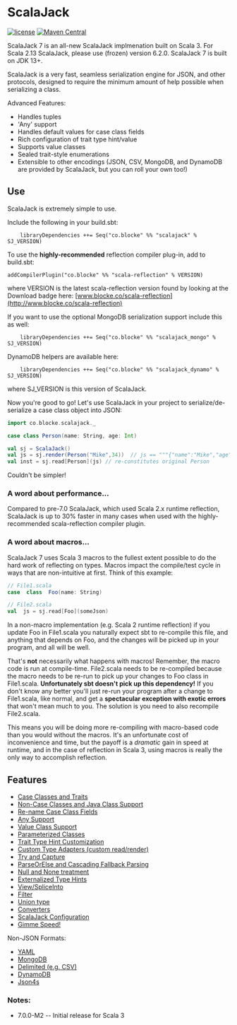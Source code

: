 
# ScalaJack

[![license](https://img.shields.io/github/license/mashape/apistatus.svg?maxAge=86400)](https://opensource.org/licenses/MIT)
[![Maven Central](https://maven-badges.herokuapp.com/maven-central/co.blocke/scalajack_3.0.0-RC3/badge.svg)](https://search.maven.org/artifact/co.blocke/scalajack_3.0.0-RC3/7.0.0-RC3/jar)

ScalaJack 7 is an all-new ScalaJack implmenation built on Scala 3.  For Scala 2.13 ScalaJack, please use (frozen) version 6.2.0.  ScalaJack 7 is built on JDK 13+.

ScalaJack is a very fast, seamless serialization engine for JSON, and other protocols, designed to require the minimum amount of help possible when serializing a class.

Advanced Features:
 - Handles tuples
 - 'Any' support
 - Handles default values for case class fields
 - Rich configuration of trait type hint/value
 - Supports value classes
 - Sealed trait-style enumerations
 - Extensible to other encodings (JSON, CSV, MongoDB, and DynamoDB are provided by ScalaJack, but you can roll your own too!)

## Use

ScalaJack is extremely simple to use.

Include the following in your build.sbt:
```
    libraryDependencies ++= Seq("co.blocke" %% "scalajack" % SJ_VERSION)
```

To use the **highly-recommended** reflection compiler plug-in, add to build.sbt:
```
addCompilerPlugin("co.blocke" %% "scala-reflection" % VERSION)
```
where VERSION is the latest scala-reflection version found by looking at the Download badge here: [www.blocke.co/scala-reflection](http://www.blocke.co/scala-reflection)

If you want to use the optional MongoDB serialization support include this as well:
```
    libraryDependencies ++= Seq("co.blocke" %% "scalajack_mongo" % SJ_VERSION)
```

DynamoDB helpers are available here:
```
    libraryDependencies ++= Seq("co.blocke" %% "scalajack_dynamo" % SJ_VERSION)
```
where SJ_VERSION is this version of ScalaJack.

Now you're good to go!  Let's use ScalaJack in your project to serialize/de-serialize a case class object into JSON:

```scala
import co.blocke.scalajack._

case class Person(name: String, age: Int)

val sj = ScalaJack()
val js = sj.render(Person("Mike",34))  // js == """{"name":"Mike","age":34}"""
val inst = sj.read[Person](js) // re-constitutes original Person
```

Couldn't be simpler!

### A word about performance...
Compared to pre-7.0 ScalaJack, which used Scala 2.x runtime reflection, ScalaJack is up to 30% faster in many cases when used with the highly-recommended scala-reflection compiler plugin.  

### A word about macros...
ScalaJack 7 uses Scala 3 macros to the fullest extent possible to do the hard work of reflecting on types. Macros impact the compile/test cycle in ways that are non-intuitive at first. Think of this example:

```scala
// File1.scala
case  class  Foo(name: String)

// File2.scala
val  js = sj.read[Foo](someJson)
```

In a non-macro implementation (e.g. Scala 2 runtime reflection) if you update Foo in File1.scala you naturally expect sbt to re-compile this file, and anything that depends on Foo, and the changes will be picked up in your program, and all will be well.

That's **not** necessarily what happens with macros! Remember, the macro code is run at compile-time. File2.scala needs to be re-compiled because the macro needs to be re-run to pick up your changes to Foo class in File1.scala. **Unfortunately sbt doesn't pick up this dependency!** If you don't know any better you'll just re-run your program after a change to File1.scala, like normal, and get a **spectacular exception with exotic errors** that won't mean much to you. The solution is you need to also recompile File2.scala.

This means you will be doing more re-compiling with macro-based code than you would without the macros. It's an unfortunate cost of inconvenience and time, but the payoff is a *dramatic* gain in speed at runtime, and in the case of reflection in Scala 3, using macros is really the only way to accomplish reflection.

## Features

* [Case Classes and Traits](doc/classesAndTraits.md)
* [Non-Case Classes and Java Class Support](doc/noncase.md)
* [Re-name Case Class Fields](doc/mapname.md)
* [Any Support](doc/any.md)
* [Value Class Support](doc/valueClass.md)
* [Parameterized Classes](doc/parameterized.md)
* [Trait Type Hint Customization](doc/typeHint.md)
* [Custom Type Adapters (custom read/render)](doc/custom.md)
* [Try and Capture](doc/tryAndCapture.md)
* [ParseOrElse and Cascading Fallback Parsing](doc/parseOrElse.md)
* [Null and None treatment](doc/nullAndNone.md)
* [Externalized Type Hints](doc/externalTypes.md)
* [View/SpliceInto](doc/viewSplice.md)
* [Filter](doc/filter.md)
* [Union type](doc/union.md)
* [Converters](doc/map.md)
* [ScalaJack Configuration](doc/config.md)
* [Gimme Speed!](doc/speed.md)

Non-JSON Formats:
* [YAML](doc/yaml.md)
* [MongoDB](doc/mongo.md)
* [Delimited (e.g. CSV)](doc/delimited.md)
* [DynamoDB](doc/dynamo.md)
* [Json4s](doc/json4s.md)

### Notes:
* 7.0.0-M2 -- Initial release for Scala 3


